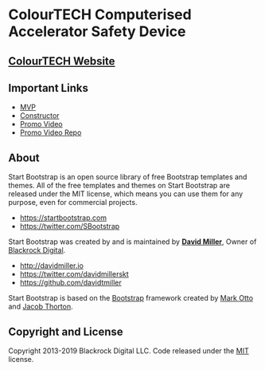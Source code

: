 # ColourTECH Computerised Accelerator Safety Device

## [ColourTECH Website](https://tegano-au.github.io/IIT-A2/)

## Important Links
- [MVP](https://github.com/TeganO-au/IIT-A3/blob/master/FILES%20and%20Info/ArtifactMVP.java)
- [Constructor](https://github.com/TeganO-au/IIT-A3/blob/master/FILES%20and%20Info/Constructor.java)
- [Promo Video]()
- [Promo Video Repo](https://github.com/LynetteS8/IIT-A5)

## About

Start Bootstrap is an open source library of free Bootstrap templates and themes. All of the free templates and themes on Start Bootstrap are released under the MIT license, which means you can use them for any purpose, even for commercial projects.

* https://startbootstrap.com
* https://twitter.com/SBootstrap

Start Bootstrap was created by and is maintained by **[David Miller](http://davidmiller.io/)**, Owner of [Blackrock Digital](https://blackrockdigital.io/).

* http://davidmiller.io
* https://twitter.com/davidmillerskt
* https://github.com/davidtmiller

Start Bootstrap is based on the [Bootstrap](https://getbootstrap.com/) framework created by [Mark Otto](https://twitter.com/mdo) and [Jacob Thorton](https://twitter.com/fat).

## Copyright and License

Copyright 2013-2019 Blackrock Digital LLC. Code released under the [MIT](https://github.com/BlackrockDigital/startbootstrap-clean-blog/blob/gh-pages/LICENSE) license.
